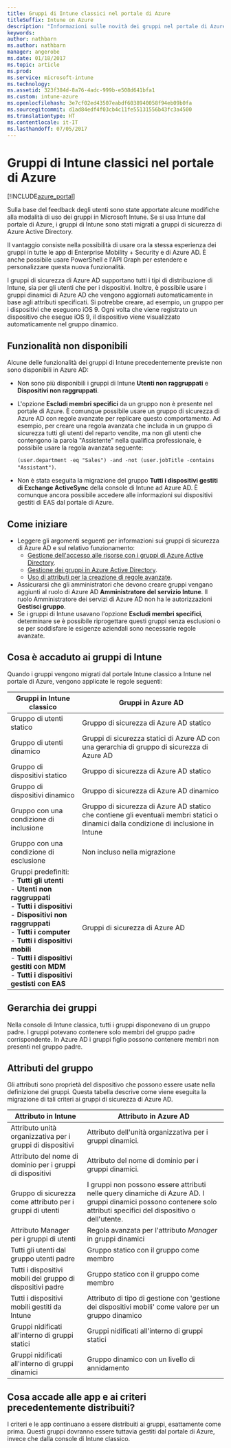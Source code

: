 ```yaml
---
title: Gruppi di Intune classici nel portale di Azure
titleSuffix: Intune on Azure
description: "Informazioni sulle novità dei gruppi nel portale di Azure di Intune"
keywords: 
author: nathbarn
ms.author: nathbarn
manager: angerobe
ms.date: 01/18/2017
ms.topic: article
ms.prod: 
ms.service: microsoft-intune
ms.technology: 
ms.assetid: 323f384d-8a76-4adc-999b-e508d641bfa1
ms.custom: intune-azure
ms.openlocfilehash: 3e7cf02ed43507eabdf6038940058f94eb09b0fa
ms.sourcegitcommit: d1ad84edf4f03cb4c11fe55131556b43fc3a4500
ms.translationtype: HT
ms.contentlocale: it-IT
ms.lasthandoff: 07/05/2017
---
```

# <a name="intune-classic-groups-in-the-azure-portal"></a>Gruppi di Intune classici nel portale di Azure

[!INCLUDE[azure_portal](./includes/azure_portal.md)]

Sulla base del feedback degli utenti sono state apportate alcune modifiche alla modalità di uso dei gruppi in Microsoft Intune.
Se si usa Intune dal portale di Azure, i gruppi di Intune sono stati migrati a gruppi di sicurezza di Azure Active Directory.

Il vantaggio consiste nella possibilità di usare ora la stessa esperienza dei gruppi in tutte le app di Enterprise Mobility + Security e di Azure AD. È anche possibile usare PowerShell e l'API Graph per estendere e personalizzare questa nuova funzionalità.

I gruppi di sicurezza di Azure AD supportano tutti i tipi di distribuzione di Intune, sia per gli utenti che per i dispositivi. Inoltre, è possibile usare i gruppi dinamici di Azure AD che vengono aggiornati automaticamente in base agli attributi specificati. Si potrebbe creare, ad esempio, un gruppo per i dispositivi che eseguono iOS 9. Ogni volta che viene registrato un dispositivo che esegue iOS 9, il dispositivo viene visualizzato automaticamente nel gruppo dinamico.

## <a name="what-is-not-available"></a>Funzionalità non disponibili

Alcune delle funzionalità dei gruppi di Intune precedentemente previste non sono disponibili in Azure AD:

- Non sono più disponibili i gruppi di Intune **Utenti non raggruppati** e **Dispositivi non raggruppati**.
- L'opzione **Escludi membri specifici** da un gruppo non è presente nel portale di Azure. È comunque possibile usare un gruppo di sicurezza di Azure AD con regole avanzate per replicare questo comportamento. Ad esempio, per creare una regola avanzata che includa in un gruppo di sicurezza tutti gli utenti del reparto vendite, ma non gli utenti che contengono la parola "Assistente" nella qualifica professionale, è possibile usare la regola avanzata seguente:

  `(user.department -eq "Sales") -and -not (user.jobTitle -contains "Assistant")`.
- Non è stata eseguita la migrazione del gruppo **Tutti i dispositivi gestiti di Exchange ActiveSync** della console di Intune ad Azure AD. È comunque ancora possibile accedere alle informazioni sui dispositivi gestiti di EAS dal portale di Azure.

## <a name="how-to-get-started"></a>Come iniziare

- Leggere gli argomenti seguenti per informazioni sui gruppi di sicurezza di Azure AD e sul relativo funzionamento:
    -  [Gestione dell'accesso alle risorse con i gruppi di Azure Active Directory](https://azure.microsoft.com/documentation/articles/active-directory-manage-groups/).
    -  [Gestione dei gruppi in Azure Active Directory](https://azure.microsoft.com/documentation/articles/active-directory-accessmanagement-manage-groups/).
    -  [Uso di attributi per la creazione di regole avanzate](https://azure.microsoft.com/documentation/articles/active-directory-accessmanagement-groups-with-advanced-rules/).
-  Assicurarsi che gli amministratori che devono creare gruppi vengano aggiunti al ruolo di Azure AD **Amministratore del servizio Intune**. Il ruolo Amministratore dei servizi di Azure AD non ha le autorizzazioni **Gestisci gruppo**.
-  Se i gruppi di Intune usavano l'opzione **Escludi membri specifici**, determinare se è possibile riprogettare questi gruppi senza esclusioni o se per soddisfare le esigenze aziendali sono necessarie regole avanzate.


## <a name="what-happened-to-intune-groups"></a>Cosa è accaduto ai gruppi di Intune
Quando i gruppi vengono migrati dal portale Intune classico a Intune nel portale di Azure, vengono applicate le regole seguenti:

| Gruppi in Intune classico|Gruppi in Azure AD|
|-----------------------------------------------------------------------|-------------------------------------------------------------|
|Gruppo di utenti statico|Gruppo di sicurezza di Azure AD statico|
|Gruppo di utenti dinamico|Gruppi di sicurezza statici di Azure AD con una gerarchia di gruppo di sicurezza di Azure AD|
|Gruppo di dispositivi statico|Gruppo di sicurezza di Azure AD statico|
|Gruppo di dispositivi dinamico|Gruppo di sicurezza di Azure AD dinamico|
|Gruppo con una condizione di inclusione|Gruppo di sicurezza di Azure AD statico che contiene gli eventuali membri statici o dinamici dalla condizione di inclusione in Intune|
|Gruppo con una condizione di esclusione|Non incluso nella migrazione|
|Gruppi predefiniti:<br>- **Tutti gli utenti**<br>- **Utenti non raggruppati**<br>- **Tutti i dispositivi**<br>- **Dispositivi non raggruppati**<br>- **Tutti i computer**<br>- **Tutti i dispositivi mobili**<br>- **Tutti i dispositivi gestiti con MDM**<br>- **Tutti i dispositivi gestisti con EAS**|Gruppi di sicurezza di Azure AD|

## <a name="group-hierarchy"></a>Gerarchia dei gruppi

Nella console di Intune classica, tutti i gruppi disponevano di un gruppo padre. I gruppi potevano contenere solo membri del gruppo padre corrispondente. In Azure AD i gruppi figlio possono contenere membri non presenti nel gruppo padre.

## <a name="group-attributes"></a>Attributi del gruppo
Gli attributi sono proprietà del dispositivo che possono essere usate nella definizione dei gruppi. Questa tabella descrive come viene eseguita la migrazione di tali criteri ai gruppi di sicurezza di Azure AD.

| Attributo in Intune|Attributo in Azure AD|
|-----------------------------------------------------------------------|-------------------------------------------------------------|
|Attributo unità organizzativa per i gruppi di dispositivi|Attributo dell'unità organizzativa per i gruppi dinamici.|
|Attributo del nome di dominio per i gruppi di dispositivi|Attributo del nome di dominio per i gruppi dinamici.|
|Gruppo di sicurezza come attributo per i gruppi di utenti|I gruppi non possono essere attributi nelle query dinamiche di Azure AD. I gruppi dinamici possono contenere solo attributi specifici del dispositivo o dell'utente.|
|Attributo Manager per i gruppi di utenti|Regola avanzata per l'attributo *Manager* in gruppi dinamici|
|Tutti gli utenti dal gruppo utenti padre|Gruppo statico con il gruppo come membro|
|Tutti i dispositivi mobili del gruppo di dispositivi padre|Gruppo statico con il gruppo come membro|
|Tutti i dispositivi mobili gestiti da Intune|Attributo di tipo di gestione con 'gestione dei dispositivi mobili' come valore per un gruppo dinamico|
|Gruppi nidificati all'interno di gruppi statici |Gruppi nidificati all'interno di gruppi statici|
|Gruppi nidificati all'interno di gruppi dinamici|Gruppo dinamico con un livello di annidamento|

## <a name="what-happens-to-policies-and-apps-you-previously-deployed"></a>Cosa accade alle app e ai criteri precedentemente distribuiti?

I criteri e le app continuano a essere distribuiti ai gruppi, esattamente come prima. Questi gruppi dovranno essere tuttavia gestiti dal portale di Azure, invece che dalla console di Intune classico.
